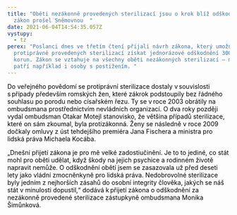 ```yaml
---
title: "Oběti nezákonně provedených sterilizací jsou o krok blíž odškodnění,
  zákon prošel Sněmovnou  "
date: 2021-06-04T14:54:35.057Z
vystupy:
  - tz
perex: "Poslanci dnes ve třetím čtení přijali návrh zákona, který umožní obětem
  protiprávně provedených sterilizací získat jednorázové odškodnění 300 000
  korun. Zákon se vztahuje na všechny oběti nezákonných sterilizací – mezi ně
  patří například i osoby s postižením. "
---
```

<p><span class="colour" style="color:windowtext" data-tomark-pass="">Do veřejného povědomí se protiprávní sterilizace dostaly v souvislosti s případy především romských žen, které zákrok podstoupily bez řádného souhlasu po porodu nebo císařském řezu. Ty se v roce 2003 obrátily na ombudsmana prostřednictvím nevládních organizací. O dva roky později vydal ombudsman Otakar&nbsp;Motejl&nbsp;stanovisko, že většina případů sterilizace, které on sám zkoumal, byla protizákonná.&nbsp;Ženy&nbsp;se následně v&nbsp;roce 2009 dočkaly omluvy z úst tehdejšího premiéra Jana Fischera a ministra pro lidská práva Michaela Kocába.&nbsp;&nbsp;</span></p>
<p><span class="colour" style="color:windowtext" data-tomark-pass="">„Dnešní přijetí zákona je pro mě velké zadostiučinění. Je to to jediné, co stát mohl pro oběti udělat, když škody na jejich psychice&nbsp;a&nbsp;rodinném životě napravit nemůže. O odškodnění obětí jsem se zasazovala už před deseti lety jako vládní zmocněnkyně pro lidská práva. Nedobrovolné sterilizace byly jedním z nejhorších zásahů do osobní integrity člověka, jakých se náš stát v minulosti dopustil,“ dodává k přijetí zákona o odškodnění za nezákonně provedené sterilizace zástupkyně ombudsmana Monika Šimůnková.&nbsp;&nbsp;</span></p>
